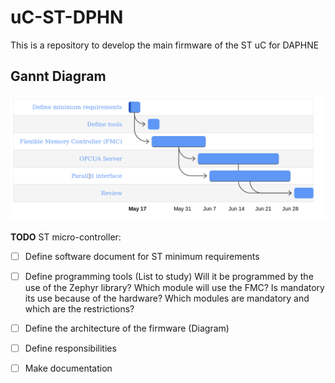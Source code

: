 # uC-ST-DPHN
This is a repository to develop the main firmware of the ST uC for DAPHNE 

## Gannt Diagram
![scheme](Gannt_uC.png)

**TODO**
ST micro-controller:
- [ ] Define software document for ST
minimum requirements
- [ ] Define programming tools (List to study)
Will it be programmed by the use of the Zephyr library?
Which module will use the FMC?
Is mandatory its use because of the hardware?
Which modules are mandatory and which are the restrictions?

- [ ] Define the architecture of the firmware (Diagram)

- [ ] Define responsibilities

- [ ] Make documentation
